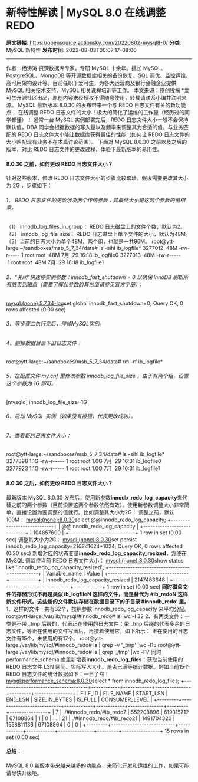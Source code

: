# 新特性解读 | MySQL 8.0 在线调整 REDO

**原文链接**: https://opensource.actionsky.com/20220802-mysql8-0/
**分类**: MySQL 新特性
**发布时间**: 2022-08-03T00:07:17-08:00

---

作者：杨涛涛
资深数据库专家，专研 MySQL 十余年。擅长 MySQL、PostgreSQL、MongoDB 等开源数据库相关的备份恢复、SQL 调优、监控运维、高可用架构设计等。目前任职于爱可生，为各大运营商及银行金融企业提供 MySQL 相关技术支持、MySQL 相关课程培训等工作。
本文来源：原创投稿
*爱可生开源社区出品，原创内容未经授权不得随意使用，转载请联系小编并注明来源。
MySQL 最新版本 8.0.30 的发布带来一个与 REDO 日志文件有关的新功能点： 在线调整 REDO 日志文件的大小！极大的简化了运维的工作量（经历过的同学都懂）！
通常一台 MySQL 实例部署完后，REDO 日志文件大小一般不会保持默认值，DBA 同学会根据数据的写入量以及频率来调整其为合适的值。与业务匹配的 REDO 日志文件大小能让数据库获得最佳的性能（如何让 REDO 日志文件的大小匹配现有业务不在本篇讨论范围）。
下面对 MySQL 8.0.30 之前以及之后的版本，对比 REDO 日志文件的更改过程，体验下最新版本的易用性。
#### 8.0.30 之前，如何更改 REDO 日志文件大小？
针对这些版本，修改 REDO 日志文件大小的步骤比较繁琐。假设需要更改其大小为 2G ，步骤如下：
###### 1、 REDO 日志文件的更改涉及两个传统参数：其最终大小是这两个参数的值相乘。
（1） innodb_log_files_in_group： REDO 日志磁盘上的文件个数，默认为2。
（2） innodb_log_file_size： REDO 日志磁盘上单个文件的大小，默认为48M。
（3）当前的日志大小为单个48M，两个组，也就是一共96M。
root@ytt-large:~/sandboxes/msb_5_7_34/data# ls -sihl ib_logfile*
3277012  48M -rw-r----- 1 root root  48M 7月  29 16:18 ib_logfile0
3277013  48M -rw-r----- 1 root root  48M 7月  29 16:18 ib_logfile1
###### 2、“关闭”快速停实例参数：innodb_fast_shutdown = 0 以确保 InnoDB 刷新所有脏页到磁盘（需要了解此参数的其他值请参见官方手册）：
<mysql:(none):5.7.34-log>set global innodb_fast_shutdown=0;
Query OK, 0 rows affected (0.00 sec)
###### 3、等步骤二执行完后，停掉MySQL实例。
###### 4、删掉数据目录下旧日志文件：
root@ytt-large:~/sandboxes/msb_5_7_34/data# rm -rf ib_logfile*
###### 5、在配置文件 my.cnf 里修改参数 innodb_log_file_size ，由于有两个组，设置这个参数为 1G 即可。
[mysqld]
innodb_log_file_size=1G
###### 6、启动 MySQL 实例（如果没有报错，代表更改成功）。
###### 7、查看新的日志文件大小：
root@ytt-large:~/sandboxes/msb_5_7_34/data# ls -sihl ib_logfile*
3277898 1.1G -rw-r----- 1 root root 1.0G 7月  29 16:31 ib_logfile0
3277923 1.1G -rw-r----- 1 root root 1.0G 7月  29 16:31 ib_logfile1
#### 8.0.30 之后，如何更改 REDO 日志文件大小？
最新版本 MySQL 8.0.30 发布后，使用新参数**innodb_redo_log_capacity**来代替之前的两个参数（目前设置这两个参数依然有效）。使用新参数调整大小非常简单，直接设置为要调整的值就行。比如调整其大小为2G：
调整之前，默认100M：
<mysql:(none):8.0.30>select @@innodb_redo_log_capacity;
+----------------------------+
| @@innodb_redo_log_capacity |
+----------------------------+
|                  104857600 |
+----------------------------+
1 row in set (0.00 sec)
调整其大小为2G：
<mysql:(none):8.0.30>set persist innodb_redo_log_capacity=2*1024*1024*1024;
Query OK, 0 rows affected (0.20 sec)
新增对应的状态变量**innodb_redo_log_capacity_resized**，方便在 MySQL 侧监控当前 REDO 日志文件大小：
<mysql:(none):8.0.30>show status like 'innodb_redo_log_capacity_resized';
+----------------------------------+------------+
| Variable_name                    | Value      |
+----------------------------------+------------+
| Innodb_redo_log_capacity_resized | 2147483648 |
+----------------------------------+------------+
1 row in set (0.00 sec)
**同时磁盘文件的存储形式不再是类似 ib_logfileN 这样的文件，而是替代为 #ib_redoN 这样新文件形式。这些新的文件默认存储在数据目录下的子目录&#8217;#innodb_redo&#8217; 里。**
1、这样的文件一共有32个，按照参数 innodb_redo_log_capacity 来平均分配。
root@ytt-large:/var/lib/mysql/#innodb_redo# ls |wc -l
32
2、有两类文件：一类是不带 _tmp 后缀的，代表正在使用的日志文件；带 _tmp 后缀的代表多余的日志文件，等正在使用的文件写满后，再接着使用它。如下所示： 正在使用的日志文件有15个，未使用的有17个。
root@ytt-large:/var/lib/mysql/#innodb_redo# ls | grep -v '_tmp' |wc -l15
root@ytt-large:/var/lib/mysql/#innodb_redo# ls | grep '_tmp' |wc -l17
同时 performance_schema 库里新增表**innodb_redo_log_files**：获取当前使用的 REDO 日志文件 LSN 区间、实际写入大小、是否已满等统计数据。例如当前15个 REDO 日志文件的统计数据如下：一目了然！
<mysql:performance_schema:8.0.30>select * from innodb_redo_log_files;
+---------+---------------------------+------------+------------+---------------+---------+----------------+
| FILE_ID | FILE_NAME                 | START_LSN  | END_LSN    | SIZE_IN_BYTES | IS_FULL | CONSUMER_LEVEL |
+---------+---------------------------+------------+------------+---------------+---------+----------------+
|       7 | ./#innodb_redo/#ib_redo7  |  552208896 |  619315712 |      67108864 |       1 |              0 |
...
|      21 | ./#innodb_redo/#ib_redo21 | 1491704320 | 1558811136 |      67108864 |       0 |              0 |
+---------+---------------------------+------------+------------+---------------+---------+----------------+
15 rows in set (0.00 sec)
#### 总结：
MySQL 8.0 新版本带来越来越多的功能点，来简化开发和运维的工作，如果可能请尽快升级吧。